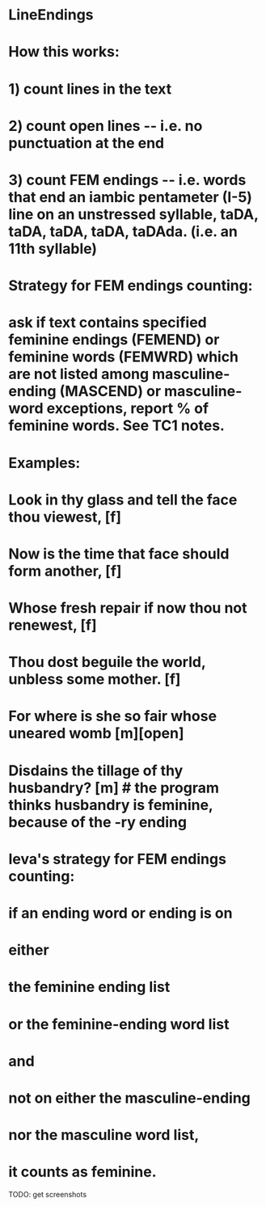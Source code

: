 # LineEndings

# How this works:
# 1) count lines in the text
# 2) count open lines -- i.e. no punctuation at the end 
# 3) count FEM endings -- i.e. words that end an iambic pentameter (I-5) line on an unstressed syllable, taDA, taDA, taDA, taDA, taDAda. (i.e. an 11th syllable) 


# Strategy for FEM endings counting:  
# ask if text contains specified feminine endings (FEMEND) or feminine words (FEMWRD) which are not listed among masculine-ending (MASCEND) or masculine-word exceptions, report % of feminine words.  See TC1 notes. 
# Examples:
# Look in thy glass and tell the face thou viewest, [f]
# Now is the time that face should form another, [f]
# Whose fresh repair if now thou not renewest, [f]
# Thou dost beguile the world, unbless some mother. [f]
# For where is she so fair whose uneared womb [m][open]
# Disdains the tillage of thy husbandry? [m] # the program thinks husbandry is feminine, because of the -ry ending

# Ieva's strategy for FEM endings counting:
# if an ending word or ending is on 
# either 
# the feminine ending list 
# or the feminine-ending word list
# and 
# not on either the masculine-ending 
# nor the masculine word list, 
# it counts as feminine. 

TODO: get screenshots
